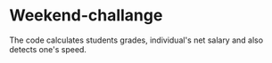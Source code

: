 # Weekend-challange
The code calculates students grades, individual's net salary and also detects one's speed.
